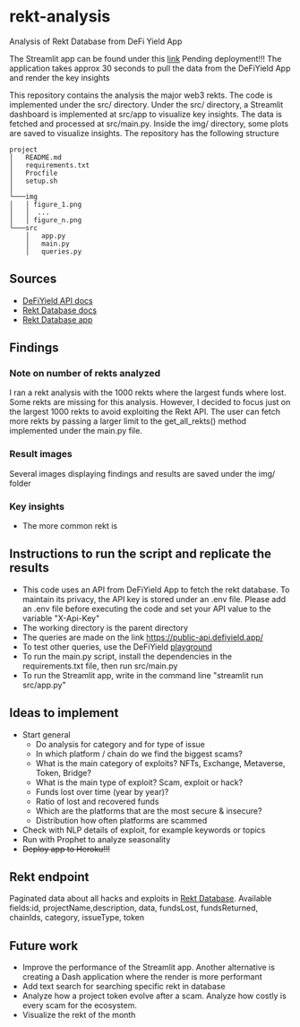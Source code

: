 # rekt-analysis
Analysis of Rekt Database from DeFi Yield App

The Streamlit app can be found under this [link](https://intense-brook-89215.herokuapp.com/) Pending deployment!!! The application takes approx 30
seconds to pull the data from the DeFiYield App and render the key insights

This repository contains the analysis the major web3 rekts. The code is implemented under the src/ directory.
Under the src/ directory, a Streamlit dashboard is implemented at src/app to visualize key insights. 
The data is fetched and processed at src/main.py. Inside the img/ directory, some plots are saved to visualize insights.
The repository has the following structure
```
project
│   README.md
│   requirements.txt
│   Procfile
│   setup.sh
│
└───img
│   │ figure_1.png  
│   │  ...
│   │ figure_n.png
└───src
    │   app.py
    │   main.py
    │   queries.py
```

## Sources
- [DeFiYield API docs](https://docs.defiyield.app/api/api#authentication)
- [Rekt Database docs](https://docs.defiyield.app/audits/rekt-database)
- [Rekt Database app](https://defiyield.app/rekt-database)

## Findings
### Note on number of rekts analyzed
I ran a rekt analysis with the 1000 rekts where the largest funds where lost. Some rekts are missing for this analysis.
However, I decided to focus just on the largest 1000 rekts to avoid exploiting the Rekt API. The user can fetch more rekts
by passing a larger limit to the get_all_rekts() method implemented under the main.py file. 

### Result images
Several images displaying findings and results are saved under the img/ folder

### Key insights
- The more common rekt is

## Instructions to run the script and replicate the results
- This code uses an API from DeFiYield App to fetch the rekt database. To maintain its privacy, the API key is stored 
under an .env file. Please add an .env file before executing the code and set your API value to the variable "X-Api-Key"
- The working directory is the parent directory
- The queries are made on the link https://public-api.defiyield.app/
- To test other queries, use the DeFiYield [playground](https://public-api.defiyield.app/graphql/)
- To run the main.py script, install the dependencies in the requirements.txt file, then run src/main.py
- To run the Streamlit app, write in the command line "streamlit run src/app.py"

## Ideas to implement
- Start general
  - Do analysis for category and for type of issue
  - In which platform / chain do we find the biggest scams?
  - What is the main category of exploits? NFTs, Exchange, Metaverse, Token, Bridge?
  - What is the main type of exploit? Scam, exploit or hack?
  - Funds lost over time (year by year)?
  - Ratio of lost and recovered funds
  - Which are the platforms that are the most secure & insecure?
  - Distribution how often platforms are scammed
- Check with NLP details of exploit, for example keywords or topics
- Run with Prophet to analyze seasonality
- ~~Deploy app to Heroku!!!~~

## Rekt endpoint
Paginated data about all hacks and exploits in [Rekt Database](https://docs.defiyield.app/audits/rekt-database).
Available fields:id, projectName,description, data, fundsLost, fundsReturned, chainIds, category, issueType, token 

## Future work
- Improve the performance of the Streamlit app. Another alternative is creating a Dash application where the render is
more performant
- Add text search for searching specific rekt in database
- Analyze how a project token evolve after a scam. Analyze how costly is every scam for the ecosystem.
- Visualize the rekt of the month